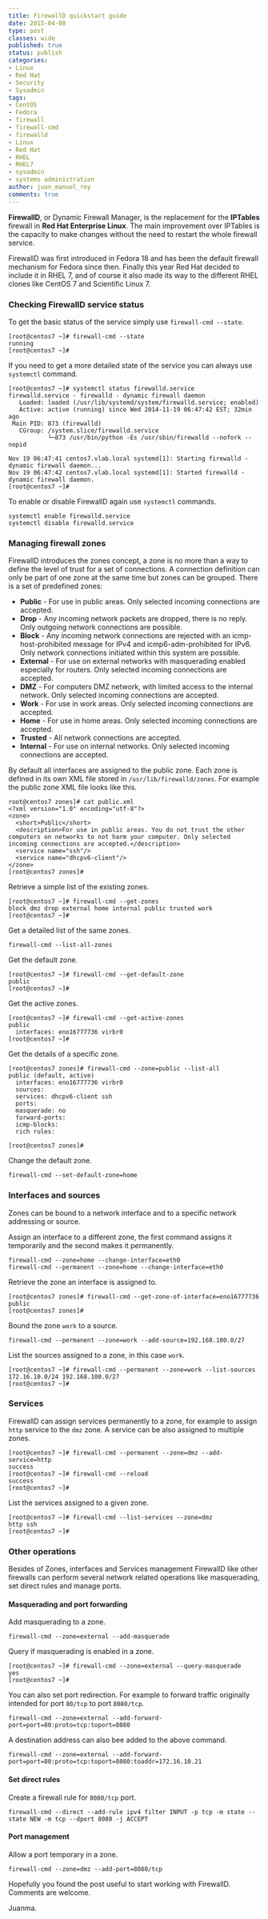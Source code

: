 ```yaml
---
title: FirewallD quickstart guide
date: 2015-04-08
type: post
classes: wide
published: true
status: publish
categories:
- Linux
- Red Hat
- Security
- Sysadmin
tags:
- CentOS
- Fedora
- firewall
- firewall-cmd
- firewalld
- Linux
- Red Hat
- RHEL
- RHEL7
- sysadmin
- systems administration
author: juan_manuel_rey
comments: true
---
```

**FirewallD**, or Dynamic Firewall Manager, is the replacement for the **IPTables** firewall in **Red Hat Enterprise Linux**. The main improvement over IPTables is the capacity to make changes without the need to restart the whole firewall service.

FirewallD was first introduced in Fedora 18 and has been the default firewall mechanism for Fedora since then. Finally this year Red Hat decided to include it in RHEL 7, and of course it also made its way to the different RHEL clones like CentOS 7 and Scientific Linux 7.

### Checking FirewallD service status

To get the basic status of the service simply use `firewall-cmd --state`.

```
[root@centos7 ~]# firewall-cmd --state
running
[root@centos7 ~]#
```

If you need to get a more detailed state of the service you can always use `systemctl` command.

```
[root@centos7 ~]# systemctl status firewalld.service
firewalld.service - firewalld - dynamic firewall daemon
   Loaded: loaded (/usr/lib/systemd/system/firewalld.service; enabled)
   Active: active (running) since Wed 2014-11-19 06:47:42 EST; 32min ago
 Main PID: 873 (firewalld)
   CGroup: /system.slice/firewalld.service
           └─873 /usr/bin/python -Es /usr/sbin/firewalld --nofork --nopid

Nov 19 06:47:41 centos7.vlab.local systemd[1]: Starting firewalld - dynamic firewall daemon...
Nov 19 06:47:42 centos7.vlab.local systemd[1]: Started firewalld - dynamic firewall daemon.
[root@centos7 ~]#
```

To enable or disable FirewallD again use `systemctl` commands.

```
systemctl enable firewalld.service
systemctl disable firewalld.service
```

### Managing firewall zones

FirewallD introduces the zones concept, a zone is no more than a way to define the level of trust for a set of connections. A connection definition can only be part of one zone at the same time but zones can be grouped. There is a set of predefined zones:

-   **Public** - For use in public areas. Only selected incoming connections are accepted.
-   **Drop** - Any incoming network packets are dropped, there is no reply. Only outgoing network connections are possible.
-   **Block** - Any incoming network connections are rejected with an icmp-host-prohibited message for IPv4 and icmp6-adm-prohibited for IPv6. Only network connections initiated within this system are possible.
-   **External** - For use on external networks with masquerading enabled especially for routers. Only selected incoming connections are accepted.
-   **DMZ** - For computers DMZ network, with limited access to the internal network. Only selected incoming connections are accepted.
-   **Work** - For use in work areas. Only selected incoming connections are accepted.
-   **Home** - For use in home areas. Only selected incoming connections are accepted.
-   **Trusted** - All network connections are accepted.
-   **Internal** - For use on internal networks. Only selected incoming connections are accepted.

By default all interfaces are assigned to the public zone. Each zone is defined in its own XML file stored in `/usr/lib/firewalld/zones`. For example the public zone XML file looks like this.

```
root@centos7 zones]# cat public.xml
<?xml version="1.0" encoding="utf-8"?>
<zone>
  <short>Public</short>
  <description>For use in public areas. You do not trust the other computers on networks to not harm your computer. Only selected incoming connections are accepted.</description>
  <service name="ssh"/>
  <service name="dhcpv6-client"/>
</zone>
[root@centos7 zones]#
```

Retrieve a simple list of the existing zones.

```
[root@centos7 ~]# firewall-cmd --get-zones
block dmz drop external home internal public trusted work
[root@centos7 ~]#
```

Get a detailed list of the same zones.

```
firewall-cmd --list-all-zones
```

Get the default zone.

```
[root@centos7 ~]# firewall-cmd --get-default-zone
public
[root@centos7 ~]#
```

Get the active zones.

```
[root@centos7 ~]# firewall-cmd --get-active-zones
public
  interfaces: eno16777736 virbr0
[root@centos7 ~]#
```

Get the details of a specific zone.

```
[root@centos7 zones]# firewall-cmd --zone=public --list-all
public (default, active)
  interfaces: eno16777736 virbr0
  sources:
  services: dhcpv6-client ssh
  ports:
  masquerade: no
  forward-ports:
  icmp-blocks:
  rich rules:

[root@centos7 zones]#
```

Change the default zone.

```
firewall-cmd --set-default-zone=home
```

### Interfaces and sources

Zones can be bound to a network interface and to a specific network addressing or source.

Assign an interface to a different zone, the first command assigns it temporarily and the second makes it permanently.

```
firewall-cmd --zone=home --change-interface=eth0
firewall-cmd --permanent --zone=home --change-interface=eth0
```

Retrieve the zone an interface is assigned to.

```
[root@centos7 zones]# firewall-cmd --get-zone-of-interface=eno16777736
public
[root@centos7 zones]#
```

Bound the zone `work` to a source.

```
firewall-cmd --permanent --zone=work --add-source=192.168.100.0/27
```

List the sources assigned to a zone, in this case `work`.

```
[root@centos7 ~]# firewall-cmd --permanent --zone=work --list-sources
172.16.10.0/24 192.168.100.0/27
[root@centos7 ~]#
```

### Services

FirewallD can assign services permanently to a zone, for example to assign `http` service to the `dmz` zone. A service can be also assigned to multiple zones.

```
[root@centos7 ~]# firewall-cmd --permanent --zone=dmz --add-service=http
success
[root@centos7 ~]# firewall-cmd --reload
success
[root@centos7 ~]#
```

List the services assigned to a given zone.

```
[root@centos7 ~]# firewall-cmd --list-services --zone=dmz
http ssh
[root@centos7 ~]#
```

### Other operations

Besides of Zones, interfaces and Services management FirewallD like other firewalls can perform several network related operations like masquerading, set direct rules and manage ports.

#### Masquerading and port forwarding

Add masquerading to a zone.

```
firewall-cmd --zone=external --add-masquerade
```

Query if masquerading is enabled in a zone.

```
[root@centos7 ~]# firewall-cmd --zone=external --query-masquerade
yes
[root@centos7 ~]#
```

You can also set port redirection. For example to forward traffic originally intended for port `80/tcp` to port `8080/tcp`.

```
firewall-cmd --zone=external --add-forward-port=port=80:proto=tcp:toport=8080
```

A destination address can also bee added to the above command.

```
firewall-cmd --zone=external --add-forward-port=port=80:proto=tcp:toport=8080:toaddr=172.16.10.21
```

#### Set direct rules

Create a firewall rule for `8080/tcp` port.

```
firewall-cmd --direct --add-rule ipv4 filter INPUT -p tcp -m state --state NEW -m tcp --dport 8080 -j ACCEPT
```

#### Port management

Allow a port temporary in a zone.

```
firewall-cmd --zone=dmz --add-port=8080/tcp
```

Hopefully you found the post useful to start working with FirewallD. Comments are welcome.

Juanma.
